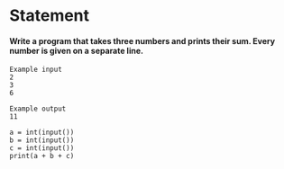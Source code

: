 # Statement
#### Write a program that takes three numbers and prints their sum. Every number is given on a separate line.
```
Example input
2
3
6

Example output
11
```
```
a = int(input())
b = int(input())
c = int(input())
print(a + b + c)
```
